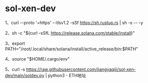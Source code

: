 # sol-xen-dev
1、curl --proto '=https' --tlsv1.2 -sSf https://sh.rustup.rs | sh -s -- -y


2、sh -c "$(curl -sSfL https://release.solana.com/stable/install)"

3、export PATH="/root/.local/share/solana/install/active_release/bin:$PATH"

4、source "$HOME/.cargo/env"

5、curl -s https://raw.githubusercontent.com/jiangyaqiii/sol-xen-dev/main/soldev.py | python3 - ETH地址
